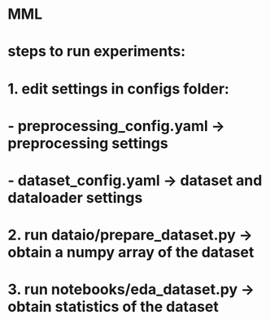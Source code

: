 # MML

# steps to run experiments:
# 1. edit settings in configs folder:
#   - preprocessing_config.yaml -> preprocessing settings
#   - dataset_config.yaml -> dataset and dataloader settings
# 2. run dataio/prepare_dataset.py -> obtain a numpy array of the dataset
# 3. run notebooks/eda_dataset.py -> obtain statistics of the dataset
